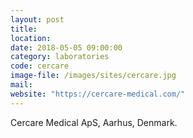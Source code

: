 ```yaml
---
layout: post
title:
location:
date: 2018-05-05 09:00:00
category: laboratories
code: cercare
image-file: /images/sites/cercare.jpg
mail:
website: "https://cercare-medical.com/"
---
```

Cercare Medical ApS, Aarhus, Denmark.
